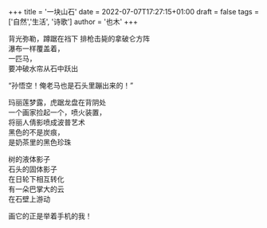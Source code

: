 +++
title = '一块山石'
date = 2022-07-07T17:27:15+01:00
draft = false
tags = ['自然','生活', '诗歌']
author = '也木'
+++

背光弥勒，蹲踞在裆下 <!--more-->
排枪击毙的拿破仑方阵  
瀑布一样覆盖着，  
    一匹马，  
要冲破水帘从石中跃出  

“孙悟空！俺老马也是石头里蹦出来的！”

玛丽莲梦露，虎踞龙盘在背阴处  
一个画家捡起一个，喷火装置，  
将丽人倩影喷成波普艺术  
黑色的不是炭痕，  
是奶茶里的黑色珍珠

树的液体影子  
石头的固体影子  
在日轮下相互转化  
有一朵巴掌大的云  
在石壁上游动  

画它的正是举着手机的我！